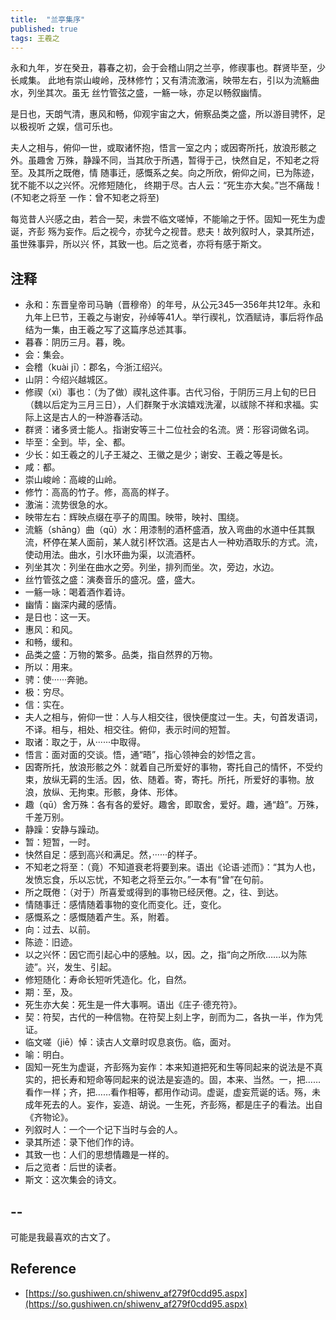 ```yaml
---
title:  "兰亭集序"
published: true
tags: 王羲之
---
```


永和九年，岁在癸丑，暮春之初，会于会稽山阴之兰亭，修禊事也。群贤毕至，少长咸集。
此地有崇山峻岭，茂林修竹；又有清流激湍，映带左右，引以为流觞曲水，列坐其次。虽无
丝竹管弦之盛，一觞一咏，亦足以畅叙幽情。

是日也，天朗气清，惠风和畅，仰观宇宙之大，俯察品类之盛，所以游目骋怀，足以极视听
之娱，信可乐也。

夫人之相与，俯仰一世，或取诸怀抱，悟言一室之内；或因寄所托，放浪形骸之外。虽趣舍
万殊，静躁不同，当其欣于所遇，暂得于己，快然自足，不知老之将至。及其所之既倦，情
随事迁，感慨系之矣。向之所欣，俯仰之间，已为陈迹，犹不能不以之兴怀。况修短随化，
终期于尽。古人云：“死生亦大矣。”岂不痛哉！(不知老之将至 一作：曾不知老之将至)

每览昔人兴感之由，若合一契，未尝不临文嗟悼，不能喻之于怀。固知一死生为虚诞，齐彭
殇为妄作。后之视今，亦犹今之视昔。悲夫！故列叙时人，录其所述，虽世殊事异，所以兴
怀，其致一也。后之览者，亦将有感于斯文。

## 注释

- 永和：东晋皇帝司马聃（晋穆帝）的年号，从公元345—356年共12年。永和九年上巳节，王羲之与谢安，孙绰等41人。举行禊礼，饮酒赋诗，事后将作品结为一集，由王羲之写了这篇序总述其事。
- 暮春：阴历三月。暮，晚。
- 会：集会。
- 会稽（kuài jī）：郡名，今浙江绍兴。
- 山阴：今绍兴越城区。
- 修禊（xì）事也：（为了做）禊礼这件事。古代习俗，于阴历三月上旬的巳日（魏以后定为三月三日），人们群聚于水滨嬉戏洗濯，以祓除不祥和求福。实际上这是古人的一种游春活动。
- 群贤：诸多贤士能人。指谢安等三十二位社会的名流。贤：形容词做名词。
- 毕至：全到。毕，全、都。
- 少长：如王羲之的儿子王凝之、王徽之是少；谢安、王羲之等是长。
- 咸：都。
- 崇山峻岭：高峻的山岭。
- 修竹：高高的竹子。修，高高的样子。
- 激湍：流势很急的水。
- 映带左右：辉映点缀在亭子的周围。映带，映衬、围绕。
- 流觞（shāng）曲（qū）水：用漆制的酒杯盛酒，放入弯曲的水道中任其飘流，杯停在某人面前，某人就引杯饮酒。这是古人一种劝酒取乐的方式。流，使动用法。曲水，引水环曲为渠，以流酒杯。
- 列坐其次：列坐在曲水之旁。列坐，排列而坐。次，旁边，水边。
- 丝竹管弦之盛：演奏音乐的盛况。盛，盛大。
- 一觞一咏：喝着酒作着诗。
- 幽情：幽深内藏的感情。
- 是日也：这一天。
- 惠风：和风。
- 和畅，缓和。
- 品类之盛：万物的繁多。品类，指自然界的万物。
- 所以：用来。
- 骋：使······奔驰。
- 极：穷尽。
- 信：实在。
- 夫人之相与，俯仰一世：人与人相交往，很快便度过一生。夫，句首发语词，不译。相与，相处、相交往。俯仰，表示时间的短暂。
- 取诸：取之于，从······中取得。
- 悟言：面对面的交谈。悟，通“晤”，指心领神会的妙悟之言。
- 因寄所托，放浪形骸之外：就着自己所爱好的事物，寄托自己的情怀，不受约束，放纵无羁的生活。因，依、随着。寄，寄托。所托，所爱好的事物。放浪，放纵、无拘束。形骸，身体、形体。
- 趣（qū）舍万殊：各有各的爱好。趣舍，即取舍，爱好。趣，通“趋”。万殊，千差万别。
- 静躁：安静与躁动。
- 暂：短暂，一时。
- 快然自足：感到高兴和满足。然，······的样子。
- 不知老之将至：（竟）不知道衰老将要到来。语出《论语·述而》：“其为人也，发愤忘食，乐以忘忧，不知老之将至云尔。”一本有“曾”在句前。
- 所之既倦：（对于）所喜爱或得到的事物已经厌倦。之，往、到达。
- 情随事迁：感情随着事物的变化而变化。迁，变化。
- 感慨系之：感慨随着产生。系，附着。
- 向：过去、以前。
- 陈迹：旧迹。
- 以之兴怀：因它而引起心中的感触。以，因。之，指“向之所欣……以为陈迹”。兴，发生、引起。
- 修短随化：寿命长短听凭造化。化，自然。
- 期：至，及。
- 死生亦大矣：死生是一件大事啊。语出《庄子·德充符》。
- 契：符契，古代的一种信物。在符契上刻上字，剖而为二，各执一半，作为凭证。
- 临文嗟（jiē）悼：读古人文章时叹息哀伤。临，面对。
- 喻：明白。
- 固知一死生为虚诞，齐彭殇为妄作：本来知道把死和生等同起来的说法是不真实的，把长寿和短命等同起来的说法是妄造的。固，本来、当然。一，把……看作一样；齐，把……看作相等，都用作动词。虚诞，虚妄荒诞的话。殇，未成年死去的人。妄作，妄造、胡说。一生死，齐彭殇，都是庄子的看法。出自《齐物论》。
- 列叙时人：一个一个记下当时与会的人。
- 录其所述：录下他们作的诗。
- 其致一也：人们的思想情趣是一样的。
- 后之览者：后世的读者。
- 斯文：这次集会的诗文。

## --

可能是我最喜欢的古文了。

## Reference

- [https://so.gushiwen.cn/shiwenv_af279f0cdd95.aspx](https://so.gushiwen.cn/shiwenv_af279f0cdd95.aspx)

